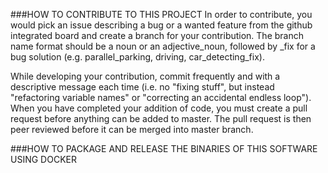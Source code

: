 ###HOW TO CONTRIBUTE TO THIS PROJECT
In order to contribute, you would pick an issue describing a bug or a wanted feature from the github integrated board and create a branch for your contribution. The branch name format should be a noun or an adjective_noun, followed by _fix for a bug solution (e.g. parallel_parking, driving, car_detecting_fix).

While developing your contribution, commit frequently and with a descriptive message each time (i.e. no "fixing stuff", but instead "refactoring variable names" or "correcting an accidental endless loop"). When you have completed your addition of code, you must create a pull request before anything can be added to master. The pull request is then peer reviewed before it can be merged into master branch.

###HOW TO PACKAGE AND RELEASE THE BINARIES OF THIS SOFTWARE USING DOCKER
